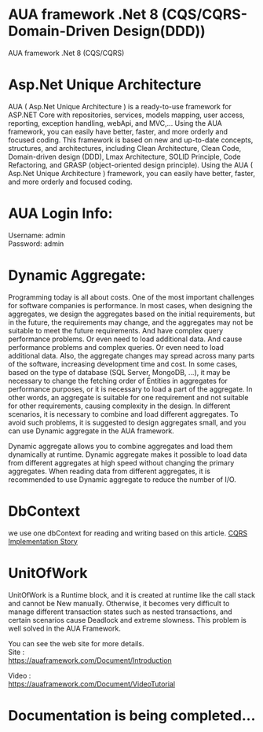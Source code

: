 # AUA framework .Net 8 (CQS/CQRS-Domain-Driven Design(DDD))
AUA framework .Net 8 (CQS/CQRS)

# Asp.Net Unique Architecture
AUA ( Asp.Net Unique Architecture ) is a ready-to-use framework for ASP.NET Core with repositories, services, models mapping, user access, reporting, exception handling, webApi, and MVC,... Using the AUA framework, you can easily have better, faster, and more orderly and focused coding. This framework is based on new and up-to-date concepts, structures, and architectures, including Clean Architecture, Clean Code, Domain-driven design (DDD), Lmax Architecture, SOLID Principle, Code Refactoring, and GRASP (object-oriented design principle). Using the AUA ( Asp.Net Unique Architecture ) framework, you can easily have better, faster, and more orderly and focused coding. 

# AUA Login Info:
Username: admin
<br/>
Password: admin

# Dynamic Aggregate:

Programming today is all about costs. One of the most important challenges for software companies is performance.
In most cases, when designing the aggregates, we design the aggregates based on the initial requirements, but in the future, the requirements may change, and the aggregates may not be suitable to meet the future requirements.
And have complex query performance problems. Or even need to load additional data. And cause performance problems and complex queries. Or even need to load additional data. Also, the aggregate changes may spread across many parts of the software, increasing development time and cost.
In some cases, based on the type of database (SQL Server, MongoDB, ...), it may be necessary to change the fetching order of Entities in aggregates for performance purposes, or it is necessary to load a part of the aggregate.
In other words, an aggregate is suitable for one requirement and not suitable for other requirements, causing complexity in the design. In different scenarios, it is necessary to combine and load different aggregates.
To avoid such problems, it is suggested to design aggregates small, and you can use Dynamic aggregate in the AUA framework.

Dynamic aggregate allows you to combine aggregates and load them dynamically at runtime. Dynamic aggregate makes it possible to load data from different aggregates at high speed without changing the primary aggregates.
When reading data from different aggregates, it is recommended to use Dynamic aggregate to reduce the number of I/O.

# DbContext
we use one dbContext for reading and writing based on this article.
<a  href='https://www.linkedin.com/pulse/cqrs-implementation-story-rahim-lotfi-ffy3f/?trackingId=ETZdQKTSTf6QYHDJG5dplw%3D%3D' target='_blank' >
CQRS Implementation Story
</a>

# UnitOfWork
UnitOfWork is a Runtime block, and it is created at runtime like the call stack and cannot be New manually. 
Otherwise, it becomes very difficult to manage different transaction states such as nested transactions, and certain scenarios cause Deadlock and extreme slowness.
This problem is well solved in the AUA Framework.


You can see the web site for more details. <br/>
Site : <br/>
https://auaframework.com/Document/Introduction

Video : <br/>
https://auaframework.com/Document/VideoTutorial

# Documentation is being completed...
